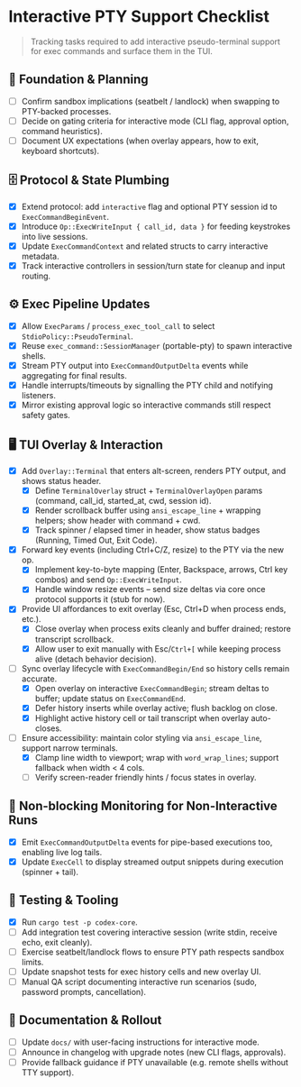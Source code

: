# Interactive PTY Support Checklist

> Tracking tasks required to add interactive pseudo-terminal support for exec commands and surface them in the TUI.

## 🧱 Foundation & Planning
- [ ] Confirm sandbox implications (seatbelt / landlock) when swapping to PTY-backed processes.
- [ ] Decide on gating criteria for interactive mode (CLI flag, approval option, command heuristics).
- [ ] Document UX expectations (when overlay appears, how to exit, keyboard shortcuts).

## 🗄️ Protocol & State Plumbing
- [x] Extend protocol: add `interactive` flag and optional PTY session id to `ExecCommandBeginEvent`.
- [x] Introduce `Op::ExecWriteInput { call_id, data }` for feeding keystrokes into live sessions.
- [x] Update `ExecCommandContext` and related structs to carry interactive metadata.
- [x] Track interactive controllers in session/turn state for cleanup and input routing.

## ⚙️ Exec Pipeline Updates
- [x] Allow `ExecParams` / `process_exec_tool_call` to select `StdioPolicy::PseudoTerminal`.
- [x] Reuse `exec_command::SessionManager` (portable-pty) to spawn interactive shells.
- [x] Stream PTY output into `ExecCommandOutputDelta` events while aggregating for final results.
- [x] Handle interrupts/timeouts by signalling the PTY child and notifying listeners.
- [x] Mirror existing approval logic so interactive commands still respect safety gates.

## 🖥️ TUI Overlay & Interaction
- [x] Add `Overlay::Terminal` that enters alt-screen, renders PTY output, and shows status header.
  - [x] Define `TerminalOverlay` struct + `TerminalOverlayOpen` params (command, call_id, started_at, cwd, session id).
  - [x] Render scrollback buffer using `ansi_escape_line` + wrapping helpers; show header with command + cwd.
  - [x] Track spinner / elapsed timer in header, show status badges (Running, Timed Out, Exit Code).
- [x] Forward key events (including Ctrl+C/Z, resize) to the PTY via the new op.
  - [x] Implement key-to-byte mapping (Enter, Backspace, arrows, Ctrl key combos) and send `Op::ExecWriteInput`.
  - [x] Handle window resize events – send size deltas via core once protocol supports it (stub for now).
- [x] Provide UI affordances to exit overlay (Esc, Ctrl+D when process ends, etc.).
  - [x] Close overlay when process exits cleanly and buffer drained; restore transcript scrollback.
  - [x] Allow user to exit manually with Esc/`Ctrl+[` while keeping process alive (detach behavior decision).
- [ ] Sync overlay lifecycle with `ExecCommandBegin/End` so history cells remain accurate.
  - [x] Open overlay on interactive `ExecCommandBegin`; stream deltas to buffer; update status on `ExecCommandEnd`.
  - [x] Defer history inserts while overlay active; flush backlog on close.
  - [x] Highlight active history cell or tail transcript when overlay auto-closes.
- [ ] Ensure accessibility: maintain color styling via `ansi_escape_line`, support narrow terminals.
  - [x] Clamp line width to viewport; wrap with `word_wrap_lines`; support fallback when width < 4 cols.
  - [ ] Verify screen-reader friendly hints / focus states in overlay.

## 🔄 Non-blocking Monitoring for Non-Interactive Runs
- [x] Emit `ExecCommandOutputDelta` events for pipe-based executions too, enabling live log tails.
- [x] Update `ExecCell` to display streamed output snippets during execution (spinner + tail).

## 🧪 Testing & Tooling
- [x] Run `cargo test -p codex-core`.
- [ ] Add integration test covering interactive session (write stdin, receive echo, exit cleanly).
- [ ] Exercise seatbelt/landlock flows to ensure PTY path respects sandbox limits.
- [ ] Update snapshot tests for exec history cells and new overlay UI.
- [ ] Manual QA script documenting interactive run scenarios (sudo, password prompts, cancellation).

## 📝 Documentation & Rollout
- [ ] Update `docs/` with user-facing instructions for interactive mode.
- [ ] Announce in changelog with upgrade notes (new CLI flags, approvals).
- [ ] Provide fallback guidance if PTY unavailable (e.g. remote shells without TTY support).
